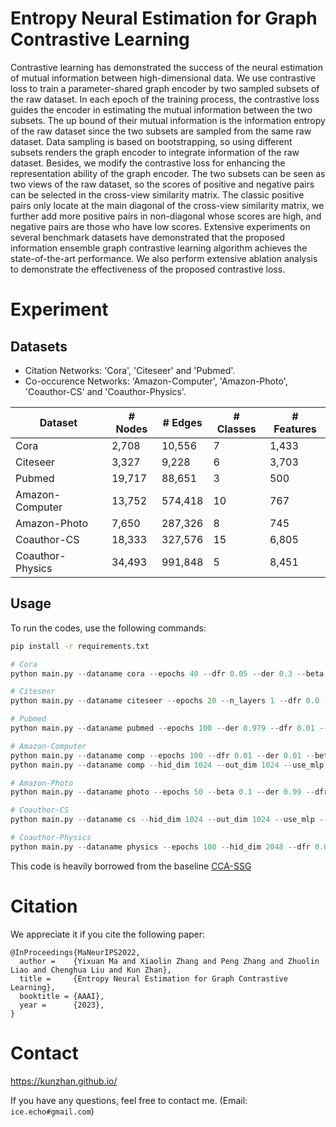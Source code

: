 # Entropy Neural Estimation for Graph Contrastive Learning
Contrastive learning has demonstrated the success of the neural estimation of mutual information between high-dimensional data. We use contrastive loss to train a parameter-shared graph encoder by two sampled subsets of the raw dataset. In each epoch of the training process, the contrastive loss guides the encoder in estimating the mutual information between the two subsets. The up bound of their mutual information is the information entropy of the raw dataset since the two subsets are sampled from the same raw dataset. Data sampling is based on bootstrapping, so using different subsets renders the graph encoder to integrate information of the raw dataset. Besides, we modify the contrastive loss for enhancing the representation ability of the graph encoder. The two subsets can be seen as two views of the raw dataset, so the scores of positive and negative pairs can be selected in the cross-view similarity matrix. The classic positive pairs only locate at the main diagonal of the cross-view similarity matrix, we further add more positive pairs in non-diagonal whose scores are high, and negative pairs are those who have low scores. Extensive experiments on several benchmark datasets have demonstrated that the proposed information ensemble graph contrastive learning algorithm achieves the state-of-the-art performance. We also perform extensive ablation analysis to demonstrate the effectiveness of the proposed contrastive loss.

# Experiment
## Datasets
- Citation Networks: 'Cora', 'Citeseer' and 'Pubmed'.
- Co-occurence Networks: 'Amazon-Computer', 'Amazon-Photo', 'Coauthor-CS' and 'Coauthor-Physics'.

| Dataset          | # Nodes | # Edges | # Classes | # Features |
| ---------------- | ------- | ------- | --------- | ---------- |
| Cora             | 2,708   | 10,556  | 7         | 1,433      |
| Citeseer         | 3,327   | 9,228   | 6         | 3,703      |  
| Pubmed           | 19,717  | 88,651  | 3         | 500        |
| Amazon-Computer  | 13,752  | 574,418 | 10        | 767        |
| Amazon-Photo     | 7,650   | 287,326 | 8         | 745        |
| Coauthor-CS      | 18,333  | 327,576 | 15        | 6,805      |
| Coauthor-Physics | 34,493  | 991,848 | 5         | 8,451      |

## Usage
To run the codes, use the following commands:
```bash
pip install -r requirements.txt
```
```python
# Cora
python main.py --dataname cora --epochs 40 --dfr 0.05 --der 0.3 --beta 0.35 --neg_n 7320000 --wk 1000 --wb 8000

# Citeseer
python main.py --dataname citeseer --epochs 20 --n_layers 1 --dfr 0.0 --der 0.8 --wd2 1e-2 --beta 0.35 --neg_n 11055000 --wk 500 --wb 600

# Pubmed
python main.py --dataname pubmed --epochs 100 --der 0.979 --dfr 0.01 --hid_dim 128 --lr2 1e-2 --beta 0.2 --wk=1000 --wb=1000 --neg_n 388000000 --gpu -1

# Amazon-Computer
python main.py --dataname comp --epochs 100 --dfr 0.01 --der 0.01 --beta 0.05 --hid_dim 1024 --neg_n 188000000 --wk 500 --wb 10000 --gpu -1
python main.py --dataname comp --hid_dim 1024 --out_dim 1024 --use_mlp --epochs 15 --dfr 0.115 --neg_n 300000000 --beta 0.4 --wb 800

# Amazon-Photo
python main.py --dataname photo --epochs 50 --beta 0.1 --der 0.99 --dfr 0.1 --hid_dim 1024 --neg_n 58200000 --wk 5000 --wb 15000 

# Coauthor-CS
python main.py --dataname cs --hid_dim 1024 --out_dim 1024 --use_mlp --epochs 15 --dfr 0.115 --neg_n 300000000 --beta 0.4 --wb 5000 --wk 1000

# Coauthor-Physics
python main.py --dataname physics --epochs 100 --hid_dim 2048 --dfr 0.01 --der 0.01 --beta 0.4 --neg_n 800000000 --wk 1000 --wb 15000 --gpu -1
```
This code is heavily borrowed from the baseline [CCA-SSG](https://github.com/hengruizhang98/CCA-SSG)
# Citation
We appreciate it if you cite the following paper:
```
@InProceedings{MaNeurIPS2022,
  author =    {Yixuan Ma and Xiaolin Zhang and Peng Zhang and Zhuolin Liao and Chenghua Liu and Kun Zhan},
  title =     {Entropy Neural Estimation for Graph Contrastive Learning},
  booktitle = {AAAI},
  year =      {2023},
}

```

# Contact
https://kunzhan.github.io/

If you have any questions, feel free to contact me. (Email: `ice.echo#gmail.com`)